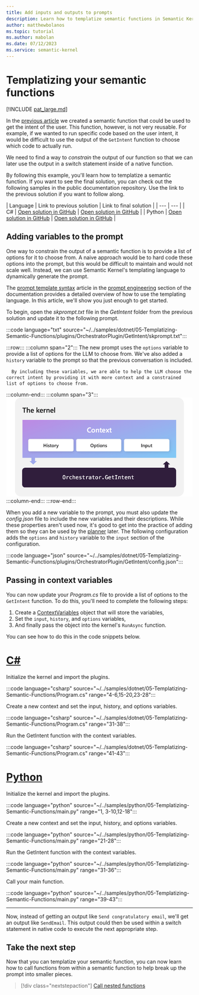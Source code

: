 ```yaml
---
title: Add inputs and outputs to prompts
description: Learn how to templatize semantic functions in Semantic Kernel.
author: matthewbolanos
ms.topic: tutorial
ms.author: mabolan
ms.date: 07/12/2023
ms.service: semantic-kernel
---
```


# Templatizing your semantic functions

[!INCLUDE [pat_large.md](../../../includes/pat_large.md)]

In the [previous article](./serializing-semantic-functions.md) we created a semantic function that could be used to get the intent of the user. This function, however, is not very reusable. For example, if we wanted to run specific code based on the user intent, it would be difficult to use the output of the `GetIntent` function to choose which code to actually run.

We need to find a way to _constrain_ the output of our function so that we can later use the output in a switch statement inside of a native function.

By following this example, you'll learn how to templatize a semantic function. If you want to see the final solution, you can check out the following samples in the public documentation repository. Use the link to the previous solution if you want to follow along.

| Language  | Link to previous solution | Link to final solution |
| --- | --- |
| C# | [Open solution in GitHub](https://github.com/MicrosoftDocs/semantic-kernel-docs/tree/main/samples/dotnet/04-Serializing-Semantic-Functions) | [Open solution in GitHub](https://github.com/MicrosoftDocs/semantic-kernel-docs/tree/main/samples/dotnet/05-Templatizing-Semantic-Functions) |
| Python | [Open solution in GitHub](https://github.com/MicrosoftDocs/semantic-kernel-docs/tree/main/samples/python/04-Serializing-Semantic-Functions) | [Open solution in GitHub](https://github.com/MicrosoftDocs/semantic-kernel-docs/tree/main/samples/python/05-Templatizing-Semantic-Functions) |

## Adding variables to the prompt
One way to constrain the output of a semantic function is to provide a list of options for it to choose from. A naive approach would be to hard code these options into the prompt, but this would be difficult to maintain and would not scale well. Instead, we can use Semantic Kernel's templating language to dynamically generate the prompt.

The [prompt template syntax](../../../prompt-engineering/prompt-template-syntax.md) article in the [prompt engineering](../../../prompt-engineering/index.md) section of the documentation provides a detailed overview of how to use the templating language. In this article, we'll show you just enough to get started.

To begin, open the _skprompt.txt_ file in the _GetIntent_ folder from the previous solution and update it to the following prompt.

:::code language="txt" source="~/../samples/dotnet/05-Templatizing-Semantic-Functions/plugins/OrchestratorPlugin/GetIntent/skprompt.txt":::

:::row:::
   :::column span="2":::
      The new prompt uses the `options` variable to provide a list of options for the LLM to choose from. We've also added a `history` variable to the prompt so that the previous conversation is included.
      
      By including these variables, we are able to help the LLM choose the correct intent by providing it with more context and a constrained list of options to choose from.
   :::column-end:::
   :::column span="3":::
      ![Consuming context variables within a semantic function](../../../media/using-context-in-templates.png)
   :::column-end:::
:::row-end:::


When you add a new variable to the prompt, you must also update the _config.json_ file to include the new variables and their descriptions. While these properties aren't used now, it's good to get into the practice of adding them so they can be used by the [planner](../../planners/index.md) later. The following configuration adds the `options` and `history` variable to the `input` section of the configuration.

:::code language="json" source="~/../samples/dotnet/05-Templatizing-Semantic-Functions/plugins/OrchestratorPlugin/GetIntent/config.json":::

## Passing in context variables

You can now update your _Program.cs_ file to provide a list of options to the `GetIntent` function. To do this, you'll need to complete the following steps:

1. Create a [ContextVariables](/dotnet/api/microsoft.semantickernel.orchestration.contextvariables) object that will store the variables,
2. Set the `input`, `history`, and `options` variables,
3. And finally pass the object into the kernel's `RunAsync` function.

You can see how to do this in the code snippets below.

# [C#](#tab/Csharp)

Initialize the kernel and import the plugins.

:::code language="csharp" source="~/../samples/dotnet/05-Templatizing-Semantic-Functions/Program.cs" range="4-6,15-20,23-28":::

Create a new context and set the input, history, and options variables.

:::code language="csharp" source="~/../samples/dotnet/05-Templatizing-Semantic-Functions/Program.cs" range="31-38":::

Run the GetIntent function with the context variables.

:::code language="csharp" source="~/../samples/dotnet/05-Templatizing-Semantic-Functions/Program.cs" range="41-43":::

# [Python](#tab/python)

Initialize the kernel and import the plugins.

:::code language="python" source="~/../samples/python/05-Templatizing-Semantic-Functions/main.py" range="1, 3-10,12-18":::

Create a new context and set the input, history, and options variables.

:::code language="python" source="~/../samples/python/05-Templatizing-Semantic-Functions/main.py" range="21-28":::

Run the GetIntent function with the context variables.

:::code language="python" source="~/../samples/python/05-Templatizing-Semantic-Functions/main.py" range="31-36":::

Call your main function.

:::code language="python" source="~/../samples/python/05-Templatizing-Semantic-Functions/main.py" range="39-43":::


---

Now, instead of getting an output like `Send congratulatory email`, we'll get an output like `SendEmail`. This output could then be used within a switch statement in native code to execute the next appropriate step.

## Take the next step
Now that you can templatize your semantic function, you can now learn how to call functions from within
a semantic function to help break up the prompt into smaller pieces.

> [!div class="nextstepaction"]
> [Call nested functions](./calling-nested-functions.md)